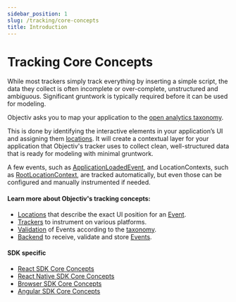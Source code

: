 ```yaml
---
sidebar_position: 1
slug: /tracking/core-concepts
title: Introduction
---
```


# Tracking Core Concepts

While most trackers simply track everything by inserting a simple script, the data they collect is often incomplete or over-complete, unstructured and ambiguous. Significant gruntwork is typically required before it can be used for modeling. 

Objectiv asks you to map your application to the [open analytics taxonomy](/taxonomy/introduction.md).  

This is done by identifying the interactive elements in your application’s UI and assigning them [locations](/tracking/core-concepts/locations.md). It will create a contextual layer for your application that Objectiv's tracker uses to collect clean, well-structured data that is ready for modeling with minimal gruntwork. 

A few events, such as [ApplicationLoadedEvent](/taxonomy/reference/events/ApplicationLoadedEvent.md), and LocationContexts, such as [RootLocationContext](/taxonomy/reference/location-contexts/RootLocationContext.md), are tracked automatically, but even those can be configured and manually instrumented if needed. 

#### Learn more about Objectiv's tracking concepts:
- [Locations](/tracking/core-concepts/locations.md) that describe the exact UI position for an [Event](/taxonomy/reference/events/overview.md).
- [Trackers](/tracking/core-concepts/trackers.md) to instrument on various platforms.
- [Validation](/tracking/core-concepts/validation.md) of Events according to the [taxonomy](/taxonomy/introduction.md).
- [Backend](/tracking/collector/introduction.md) to receive, validate and store [Events](/taxonomy/reference/events/overview.md).

#### SDK specific
- [React SDK Core Concepts](/tracking/core-concepts/react/best-practices.md)
- [React Native SDK Core Concepts](/tracking/core-concepts/react-native/best-practices.md)
- [Browser SDK Core Concepts](/tracking/core-concepts/browser/tagging.md)
- [Angular SDK Core Concepts](/tracking/core-concepts/angular/tagging.md)
